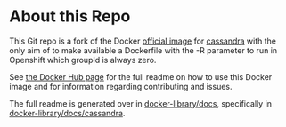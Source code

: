 # About this Repo

This Git repo is a fork of the Docker [official image](https://docs.docker.com/docker-hub/official_repos/) for [cassandra](https://registry.hub.docker.com/_/cassandra/) with the only aim of to make available a Dockerfile with the -R parameter to run in Openshift which groupId is always zero.

See [the Docker Hub page](https://registry.hub.docker.com/_/cassandra/) for the full readme on how to use this Docker image and for information regarding contributing and issues.

The full readme is generated over in [docker-library/docs](https://github.com/docker-library/docs), specifically in [docker-library/docs/cassandra](https://github.com/docker-library/docs/tree/master/cassandra).
